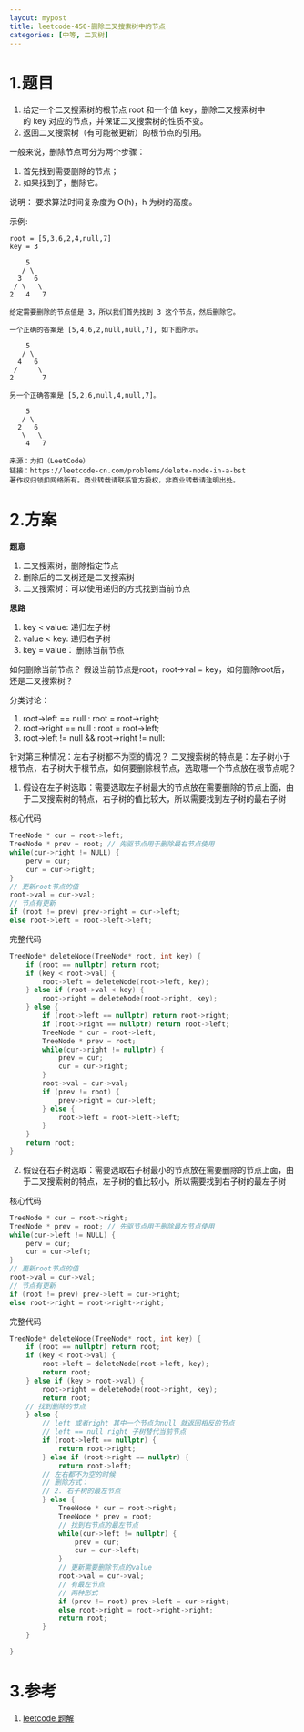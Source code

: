 ```yaml
---
layout: mypost
title: leetcode-450-删除二叉搜索树中的节点
categories: [中等, 二叉树]
---
```

# 1.题目
1. 给定一个二叉搜索树的根节点 root 和一个值 key，删除二叉搜索树中的 key 对应的节点，并保证二叉搜索树的性质不变。
2. 返回二叉搜索树（有可能被更新）的根节点的引用。

一般来说，删除节点可分为两个步骤：

1. 首先找到需要删除的节点；
2. 如果找到了，删除它。

说明： 要求算法时间复杂度为 O(h)，h 为树的高度。

示例:
```
root = [5,3,6,2,4,null,7]
key = 3

    5
   / \
  3   6
 / \   \
2   4   7

给定需要删除的节点值是 3，所以我们首先找到 3 这个节点，然后删除它。

一个正确的答案是 [5,4,6,2,null,null,7], 如下图所示。

    5
   / \
  4   6
 /     \
2       7

另一个正确答案是 [5,2,6,null,4,null,7]。

    5
   / \
  2   6
   \   \
    4   7
```
```
来源：力扣（LeetCode）
链接：https://leetcode-cn.com/problems/delete-node-in-a-bst
著作权归领扣网络所有。商业转载请联系官方授权，非商业转载请注明出处。
```
# 2.方案
**题意**
1. 二叉搜索树，删除指定节点
2. 删除后的二叉树还是二叉搜索树
3. 二叉搜索树：可以使用递归的方式找到当前节点

**思路**
1. key < value: 递归左子树
2. value < key: 递归右子树
3. key = value： 删除当前节点

如何删除当前节点？ 假设当前节点是root，root->val = key，如何删除root后，还是二叉搜索树？

分类讨论：
1. root->left == null : root = root->right;
2. root->right == null : root = root->left;
3. root->left != null && root->right != null:

针对第三种情况：左右子树都不为🈳的情况？
二叉搜索树的特点是：左子树小于根节点，右子树大于根节点，如何要删除根节点，选取哪一个节点放在根节点呢？
1. 假设在左子树选取：需要选取左子树最大的节点放在需要删除的节点上面，由于二叉搜索树的特点，右子树的值比较大，所以需要找到左子树的最右子树

核心代码
```cpp
TreeNode * cur = root->left;
TreeNode * prev = root; // 先驱节点用于删除最右节点使用
while(cur->right != NULL) {
    perv = cur;
    cur = cur->right;
}
// 更新root节点的值
root->val = cur->val;
// 节点有更新
if (root != prev) prev->right = cur->left;
else root->left = root->left->left;
```
完整代码
```cpp
TreeNode* deleteNode(TreeNode* root, int key) {
    if (root == nullptr) return root;
    if (key < root->val) {
        root->left = deleteNode(root->left, key);
    } else if (root->val < key) {
        root->right = deleteNode(root->right, key);
    } else {
        if (root->left == nullptr) return root->right;
        if (root->right == nullptr) return root->left;
        TreeNode * cur = root->left;
        TreeNode * prev = root;
        while(cur->right != nullptr) {
            prev = cur;
            cur = cur->right;
        }
        root->val = cur->val;
        if (prev != root) {
            prev->right = cur->left;
        } else {
            root->left = root->left->left;
        }
    }
    return root;
}
```

2. 假设在右子树选取：需要选取右子树最小的节点放在需要删除的节点上面，由于二叉搜索树的特点，左子树的值比较小，所以需要找到右子树的最左子树

核心代码
```cpp
TreeNode * cur = root->right;
TreeNode * prev = root; // 先驱节点用于删除最左节点使用
while(cur->left != NULL) {
    perv = cur;
    cur = cur->left;
}
// 更新root节点的值
root->val = cur->val;
// 节点有更新
if (root != prev) prev->left = cur->right;
else root->right = root->right->right;
```
完整代码
```cpp
TreeNode* deleteNode(TreeNode* root, int key) {
    if (root == nullptr) return root;
    if (key < root->val) {
        root->left = deleteNode(root->left, key);
        return root;
    } else if (key > root->val) {
        root->right = deleteNode(root->right, key);
        return root;
    // 找到删除的节点
    } else {
        // left 或者right 其中一个节点为null 就返回相反的节点
        // left == null right 子树替代当前节点
        if (root->left == nullptr) {
            return root->right;
        } else if (root->right == nullptr) {
            return root->left;
        // 左右都不为空的时候
        // 删除方式：
        // 2. 右子树的最左节点
        } else {
            TreeNode * cur = root->right;
            TreeNode * prev = root;
            // 找到右节点的最左节点
            while(cur->left != nullptr) {
                prev = cur;
                cur = cur->left;
            }
            // 更新需要删除节点的value
            root->val = cur->val;
            // 有最左节点
            // 两种形式
            if (prev != root) prev->left = cur->right;
            else root->right = root->right->right;
            return root;
        }
    }

}
```
# 3.参考
1. [leetcode 题解](https://leetcode-cn.com/problems/delete-node-in-a-bst/solution/)
